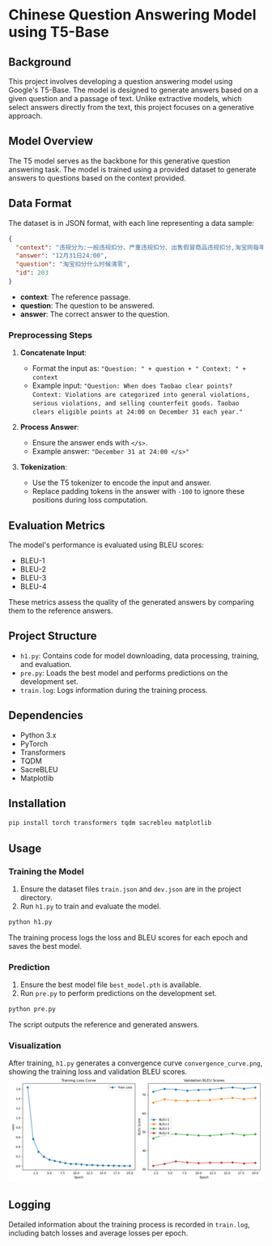 # Chinese Question Answering Model using T5-Base

## Background

This project involves developing a question answering model using Google's T5-Base. The model is designed to generate answers based on a given question and a passage of text. Unlike extractive models, which select answers directly from the text, this project focuses on a generative approach.

## Model Overview

The T5 model serves as the backbone for this generative question answering task. The model is trained using a provided dataset to generate answers to questions based on the context provided.

## Data Format

The dataset is in JSON format, with each line representing a data sample:

```json
{
  "context": "违规分为:一般违规扣分、严重违规扣分、出售假冒商品违规扣分,淘宝网每年12月31日24:00点会对符合条件的扣分做清零处理,详情如下:|温馨提醒:由于出售假冒商品24≤N<48分,当年的24分不清零,所以会存在第一年和第二年的不同计分情况。",
  "answer": "12月31日24:00",
  "question": "淘宝扣分什么时候清零",
  "id": 203
}
```

- **context**: The reference passage.
- **question**: The question to be answered.
- **answer**: The correct answer to the question.

### Preprocessing Steps

1. **Concatenate Input**:
   - Format the input as: `"Question: " + question + " Context: " + context`
   - Example input: `"Question: When does Taobao clear points? Context: Violations are categorized into general violations, serious violations, and selling counterfeit goods. Taobao clears eligible points at 24:00 on December 31 each year."`

2. **Process Answer**:
   - Ensure the answer ends with `</s>`.
   - Example answer: `"December 31 at 24:00 </s>"`

3. **Tokenization**:
   - Use the T5 tokenizer to encode the input and answer.
   - Replace padding tokens in the answer with `-100` to ignore these positions during loss computation.
  

## Evaluation Metrics

The model's performance is evaluated using BLEU scores:
- BLEU-1
- BLEU-2
- BLEU-3
- BLEU-4

These metrics assess the quality of the generated answers by comparing them to the reference answers.

## Project Structure

- `h1.py`: Contains code for model downloading, data processing, training, and evaluation.
- `pre.py`: Loads the best model and performs predictions on the development set.
- `train.log`: Logs information during the training process.

## Dependencies

- Python 3.x
- PyTorch
- Transformers
- TQDM
- SacreBLEU
- Matplotlib

## Installation

```bash
pip install torch transformers tqdm sacrebleu matplotlib
```

## Usage

### Training the Model

1. Ensure the dataset files `train.json` and `dev.json` are in the project directory.
2. Run `h1.py` to train and evaluate the model.

```bash
python h1.py
```

The training process logs the loss and BLEU scores for each epoch and saves the best model.

### Prediction

1. Ensure the best model file `best_model.pth` is available.
2. Run `pre.py` to perform predictions on the development set.

```bash
python pre.py
```

The script outputs the reference and generated answers.

### Visualization

After training, `h1.py` generates a convergence curve `convergence_curve.png`, showing the training loss and validation BLEU scores.
![My Image](./convergence_curve.png)
## Logging

Detailed information about the training process is recorded in `train.log`, including batch losses and average losses per epoch.


